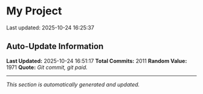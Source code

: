# My Project


Last updated: 2025-10-24 16:25:37


































































































































































































































































































































































































































































































































































































































































































































































































































































































































































































































































































































































































































































































































































































































































































































































































































































































































































































































































































































































































































































































































































































































































































































































































































































































## Auto-Update Information

**Last Updated:** 2025-10-24 16:51:17
**Total Commits:** 2011
**Random Value:** 1971
**Quote:** _Git commit, git paid._

---
_This section is automatically generated and updated._